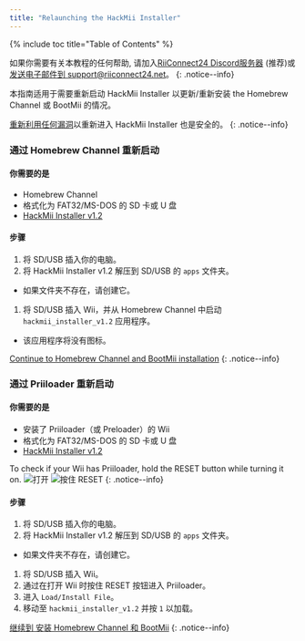 ```yaml
---
title: "Relaunching the HackMii Installer"
---
```


{% include toc title="Table of Contents" %}

如果你需要有关本教程的任何帮助, 请加入[RiiConnect24 Discord服务器](https://discord.gg/rc24) (推荐)或 [发送电子邮件到 support@riiconnect24.net](mailto:support@riiconnect24.net)。
{: .notice--info}

本指南适用于需要重新启动 HackMii Installer 以更新/重新安装 the Homebrew Channel 或 BootMii 的情况。

[重新利用任何漏洞](get-started)以重新进入 HackMii Installer 也是安全的。
{: .notice--info}

### 通过 Homebrew Channel 重新启动

#### 你需要的是

- Homebrew Channel
- 格式化为 FAT32/MS-DOS 的 SD 卡或 U 盘
- [HackMii Installer v1.2](https://bootmii.org/download/)

#### 步骤

1. 将 SD/USB 插入你的电脑。
1. 将 HackMii Installer v1.2 解压到 SD/USB 的 `apps` 文件夹。
  - 如果文件夹不存在，请创建它。
1. 将 SD/USB 插入 Wii，并从 Homebrew Channel 中启动 `hackmii_installer_v1.2` 应用程序。
  - 该应用程序将没有图标。

[Continue to Homebrew Channel and BootMii installation](hbc)
{: .notice--info}

### 通过 Priiloader 重新启动

#### 你需要的是
- 安装了 Priiloader（或 Preloader）的 Wii
- 格式化为 FAT32/MS-DOS 的 SD 卡或 U 盘
- [HackMii Installer v1.2](https://bootmii.org/download/)

To check if your Wii has Priiloader, hold the RESET button while turning it on. ![打开](/images/Priiloader/on.jpg) ![按住 RESET](/images/Priiloader/reset.jpg)
{: .notice--info}

#### 步骤

1. 将 SD/USB 插入你的电脑。
1. 将 HackMii Installer v1.2 解压到 SD/USB 的 `apps` 文件夹。
  - 如果文件夹不存在，请创建它。
1. 将 SD/USB 插入 Wii。
1. 通过在打开 Wii 时按住 RESET 按钮进入 Priiloader。
1. 进入 `Load/Install File`。
1. 移动至 `hackmii_installer_v1.2` 并按 `1` 以加载。

[继续到 安装 Homebrew Channel 和 BootMii](hbc)
{: .notice--info}
